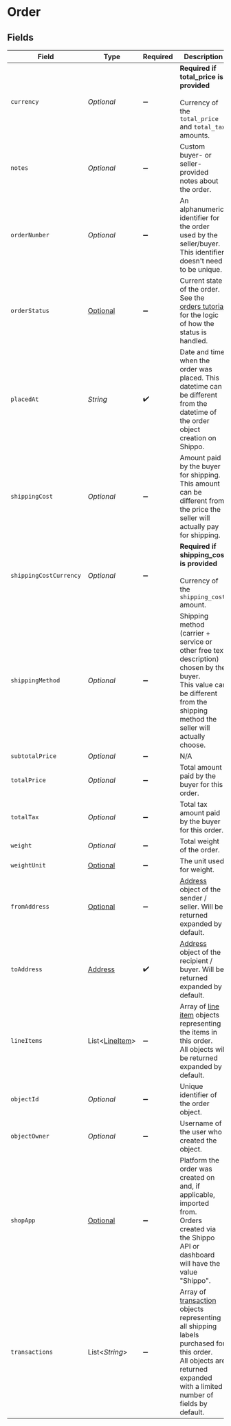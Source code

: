 # Order


## Fields

| Field                                                                                                                                                                                                 | Type                                                                                                                                                                                                  | Required                                                                                                                                                                                              | Description                                                                                                                                                                                           | Example                                                                                                                                                                                               |
| ----------------------------------------------------------------------------------------------------------------------------------------------------------------------------------------------------- | ----------------------------------------------------------------------------------------------------------------------------------------------------------------------------------------------------- | ----------------------------------------------------------------------------------------------------------------------------------------------------------------------------------------------------- | ----------------------------------------------------------------------------------------------------------------------------------------------------------------------------------------------------- | ----------------------------------------------------------------------------------------------------------------------------------------------------------------------------------------------------- |
| `currency`                                                                                                                                                                                            | *Optional<String>*                                                                                                                                                                                    | :heavy_minus_sign:                                                                                                                                                                                    | **Required if total_price is provided**<br><br/>Currency of the <code>total_price</code> and <code>total_tax</code> amounts.                                                                          | USD                                                                                                                                                                                                   |
| `notes`                                                                                                                                                                                               | *Optional<String>*                                                                                                                                                                                    | :heavy_minus_sign:                                                                                                                                                                                    | Custom buyer- or seller-provided notes about the order.                                                                                                                                               | This customer is a VIP                                                                                                                                                                                |
| `orderNumber`                                                                                                                                                                                         | *Optional<String>*                                                                                                                                                                                    | :heavy_minus_sign:                                                                                                                                                                                    | An alphanumeric identifier for the order used by the seller/buyer. This identifier doesn't need to be unique.                                                                                         | #1068                                                                                                                                                                                                 |
| `orderStatus`                                                                                                                                                                                         | [Optional<OrderStatusEnum>](../../models/components/OrderStatusEnum.md)                                                                                                                               | :heavy_minus_sign:                                                                                                                                                                                    | Current state of the order. See the <a href="https://docs.goshippo.com/docs/orders/orders/">orders tutorial</a> <br/>for the logic of how the status is handled.                                      | PAID                                                                                                                                                                                                  |
| `placedAt`                                                                                                                                                                                            | *String*                                                                                                                                                                                              | :heavy_check_mark:                                                                                                                                                                                    | Date and time when the order was placed. This datetime can be different from the datetime of the order object creation on Shippo.                                                                     | 2016-09-23T01:28:12Z                                                                                                                                                                                  |
| `shippingCost`                                                                                                                                                                                        | *Optional<String>*                                                                                                                                                                                    | :heavy_minus_sign:                                                                                                                                                                                    | Amount paid by the buyer for shipping. This amount can be different from the price the seller will actually pay for shipping.                                                                         | 12.83                                                                                                                                                                                                 |
| `shippingCostCurrency`                                                                                                                                                                                | *Optional<String>*                                                                                                                                                                                    | :heavy_minus_sign:                                                                                                                                                                                    | **Required if shipping_cost is provided**<br><br/>Currency of the <code>shipping_cost</code> amount.                                                                                                  | USD                                                                                                                                                                                                   |
| `shippingMethod`                                                                                                                                                                                      | *Optional<String>*                                                                                                                                                                                    | :heavy_minus_sign:                                                                                                                                                                                    | Shipping method (carrier + service or other free text description) chosen by the buyer. <br/>This value can be different from the shipping method the seller will actually choose.                    | USPS First Class Package                                                                                                                                                                              |
| `subtotalPrice`                                                                                                                                                                                       | *Optional<String>*                                                                                                                                                                                    | :heavy_minus_sign:                                                                                                                                                                                    | N/A                                                                                                                                                                                                   | 12.1                                                                                                                                                                                                  |
| `totalPrice`                                                                                                                                                                                          | *Optional<String>*                                                                                                                                                                                    | :heavy_minus_sign:                                                                                                                                                                                    | Total amount paid by the buyer for this order.                                                                                                                                                        | 24.93                                                                                                                                                                                                 |
| `totalTax`                                                                                                                                                                                            | *Optional<String>*                                                                                                                                                                                    | :heavy_minus_sign:                                                                                                                                                                                    | Total tax amount paid by the buyer for this order.                                                                                                                                                    | 0.0                                                                                                                                                                                                   |
| `weight`                                                                                                                                                                                              | *Optional<String>*                                                                                                                                                                                    | :heavy_minus_sign:                                                                                                                                                                                    | Total weight of the order.                                                                                                                                                                            | 0.4                                                                                                                                                                                                   |
| `weightUnit`                                                                                                                                                                                          | [Optional<WeightUnitEnum>](../../models/components/WeightUnitEnum.md)                                                                                                                                 | :heavy_minus_sign:                                                                                                                                                                                    | The unit used for weight.                                                                                                                                                                             | lb                                                                                                                                                                                                    |
| `fromAddress`                                                                                                                                                                                         | [Optional<Address>](../../models/components/Address.md)                                                                                                                                               | :heavy_minus_sign:                                                                                                                                                                                    | <a href="#tag/Addresses">Address</a> object of the sender / seller. Will be returned expanded by default.                                                                                             |                                                                                                                                                                                                       |
| `toAddress`                                                                                                                                                                                           | [Address](../../models/components/Address.md)                                                                                                                                                         | :heavy_check_mark:                                                                                                                                                                                    | <a href="#tag/Addresses">Address</a> object of the recipient / buyer. Will be returned expanded by default.                                                                                           |                                                                                                                                                                                                       |
| `lineItems`                                                                                                                                                                                           | List<[LineItem](../../models/components/LineItem.md)>                                                                                                                                                 | :heavy_minus_sign:                                                                                                                                                                                    | Array of <a href="#section/Line-Item">line item</a> objects representing the items in this order. <br/>All objects will be returned expanded by default.                                              |                                                                                                                                                                                                       |
| `objectId`                                                                                                                                                                                            | *Optional<String>*                                                                                                                                                                                    | :heavy_minus_sign:                                                                                                                                                                                    | Unique identifier of the order object.                                                                                                                                                                | adcfdddf8ec64b84ad22772bce3ea37a                                                                                                                                                                      |
| `objectOwner`                                                                                                                                                                                         | *Optional<String>*                                                                                                                                                                                    | :heavy_minus_sign:                                                                                                                                                                                    | Username of the user who created the object.                                                                                                                                                          | shippotle@shippo.com                                                                                                                                                                                  |
| `shopApp`                                                                                                                                                                                             | [Optional<OrderShopAppEnum>](../../models/components/OrderShopAppEnum.md)                                                                                                                             | :heavy_minus_sign:                                                                                                                                                                                    | Platform the order was created on and, if applicable, imported from. <br/>Orders created via the Shippo API or dashboard will have the value "Shippo".                                                | Shippo                                                                                                                                                                                                |
| `transactions`                                                                                                                                                                                        | List<*String*>                                                                                                                                                                                        | :heavy_minus_sign:                                                                                                                                                                                    | Array of <a href="#tag/Transactions">transaction</a> objects representing all shipping labels purchased for this order.<br/>All objects are returned expanded with a limited number of fields by default. |                                                                                                                                                                                                       |